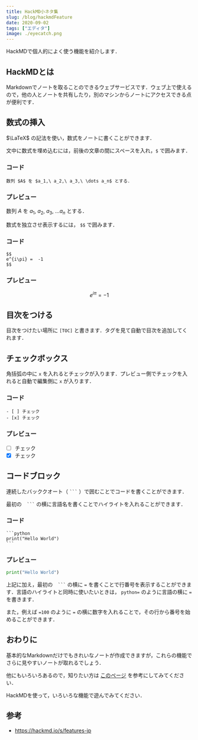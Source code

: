 ```yaml
---
title: HackMD小ネタ集
slug: /blog/hackmdFeature
date: 2020-09-02
tags: ["エディタ"]
image: ./eyecatch.png
---
```


HackMDで個人的によく使う機能を紹介します．

## HackMDとは

Markdownでノートを取ることのできるウェブサービスです．ウェブ上で使えるので，他の人とノートを共有したり，別のマシンからノートにアクセスできる点が便利です．

## 数式の挿入

$\LaTeX$ の記法を使い，数式をノートに書くことができます．

文中に数式を埋め込むには，前後の文章の間にスペースを入れ，`$` で囲みます．

### コード

```
数列 $A$ を $a_1,\ a_2,\ a_3,\ \dots a_n$ とする．
```

### プレビュー

数列 $A$ を $a_1,\ a_2,\ a_3,\ \dots a_n$ とする．

数式を独立させ表示するには， `$$` で囲みます．

### コード

```
$$
e^{i\pi} =  -1
$$
```

### プレビュー

$$
e^{i\pi} =  -1
$$

## 目次をつける

目次をつけたい場所に `[TOC]` と書きます．タグを見て自動で目次を追加してくれます．

## チェックボックス

角括弧の中に `x` を入れるとチェックが入ります．プレビュー側でチェックを入れると自動で編集側に `x` が入ります．

### コード

```
- [ ] チェック
- [x] チェック
```

### プレビュー

- [ ] チェック
- [x] チェック

## コードブロック

連続したバッククオート（ ` ``` ` ）で囲むことでコードを書くことができます．

最初の　` ``` ` の横に言語名を書くことでハイライトを入れることができます．

### コード

````
```python
print("Hello World")
```
````

### プレビュー

```python
print("Hello World")
```

上記に加え，最初の　` ``` ` の横に `=` を書くことで行番号を表示することができます．言語のハイライトと同時に使いたいときは， `python=` のように言語の横に `=` を書きます．

また，例えば `=100` のように `=` の横に数字を入れることで，その行から番号を始めることができます．

## おわりに

基本的なMarkdownだけでもきれいなノートが作成できますが，これらの機能でさらに見やすいノートが取れるでしょう．

他にもいろいろあるので，知りたい方は [このページ](https://hackmd.io/s/features-jp) を参考にしてみてください．

HackMDを使って，いろいろな機能で遊んでみてください．

## 参考

- https://hackmd.io/s/features-jp
